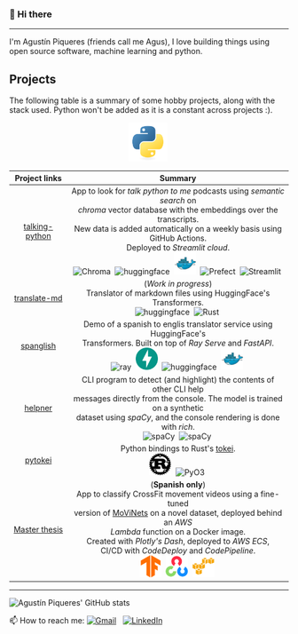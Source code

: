 ### 👋 Hi there

---

<!--
**plaguss/plaguss** is a ✨ _special_ ✨ repository because its `README.md` (this file) appears on your GitHub profile.

Here are some ideas to get you started:

- 🔭 I’m currently working on ...
- 🌱 I’m currently learning ...
- 👯 I’m looking to collaborate on ...
- 🤔 I’m looking for help with ...
- 💬 Ask me about ...
- 📫 How to reach me: ...
- 😄 Pronouns: ...
- ⚡ Fun fact: ...

- 👀 I'm interested in data engineering, data science, machine learning, software engineering...

- 👯 I’m looking to collaborate on all things ![](https://img.shields.io/badge/Python-14354C?style=for-the-badge&style=flat&logo=python)

- 🌱 I’m currently learning ![](https://img.shields.io/badge/Rust-000000?style=for-the-badge&style=flat&logo=rust&logoColor=white)

-->

I'm Agustín Piqueres (friends call me Agus), I love building things using open source software, machine learning and python.


## Projects

The following table is a summary of some hobby projects, along with the stack used.
Python won't be added as it is a constant across projects :).


<div align="center">

<img src="https://raw.githubusercontent.com/devicons/devicon/1119b9f84c0290e0f0b38982099a2bd027a48bf1/icons/python/python-original.svg" title="Python" alt="Javascript" width="70" height="70">&nbsp;


| Project links   |      Summary      |
|:----------:|:-------------:|
| [talking-python](https://github.com/plaguss/talking-python) | App to look for *talk python to me* podcasts using *semantic search* on <br/> *chroma* vector database with the embeddings over the transcripts. <br/> New data is added automatically on a weekly basis using GitHub Actions. <br/> Deployed to *Streamlit cloud*. <br/> <img src="https://www.trychroma.com/chroma-logo.png" title="Chroma" alt="Chroma" width="40" height="35"/>&nbsp; <img src="https://huggingface.co/front/assets/huggingface_logo-noborder.svg" title="huggingface" alt="huggingface" width="40" height="40"/>&nbsp; <img src="https://raw.githubusercontent.com/devicons/devicon/1119b9f84c0290e0f0b38982099a2bd027a48bf1/icons/docker/docker-original.svg"  title="Docker" alt="Docker" width="40" height="40"/>&nbsp; <img src="https://d33wubrfki0l68.cloudfront.net/ed3492ea646ab7411b56ba0bf80b445f2187e38f/d266f/assets/img/full_logo_dark.2d098da5.svg" title="Prefect" alt="Prefect" width="90" height="40"/>&nbsp; <img src="https://user-images.githubusercontent.com/7164864/217935870-c0bc60a3-6fc0-4047-b011-7b4c59488c91.png" title="Streamlit" alt="Streamlit" width="40" height="25"/>&nbsp; |
| [translate-md](https://github.com/plaguss/translate-md) |    (*Work in progress*) <br/> Translator of markdown files using HuggingFace's Transformers.   <br/>   <img src="https://huggingface.co/front/assets/huggingface_logo-noborder.svg" title="huggingface" alt="huggingface" width="40" height="40"/>&nbsp; <img src="https://markdown-it-py.readthedocs.io/en/latest/_static/markdown-it-py.svg" title="Rust" alt="Rust" width="40" height="40"/>&nbsp; |
| [spanglish](https://github.com/plaguss/spanglish) |    Demo of a spanish to englis translator service using HuggingFace's <br/> Transformers. Built on top of *Ray Serve* and *FastAPI*.   <br/>  <img src="https://avatars.githubusercontent.com/u/22125274?s=48&v=4" title="ray" alt="ray" width="40" height="40"/>&nbsp; <img src="https://raw.githubusercontent.com/devicons/devicon/1119b9f84c0290e0f0b38982099a2bd027a48bf1/icons/fastapi/fastapi-plain.svg" title="Rust" alt="Rust" width="40" height="40"/>&nbsp; <img src="https://huggingface.co/front/assets/huggingface_logo-noborder.svg" title="huggingface" alt="huggingface" width="40" height="40"/>&nbsp; <img src="https://raw.githubusercontent.com/devicons/devicon/1119b9f84c0290e0f0b38982099a2bd027a48bf1/icons/docker/docker-original.svg"  title="Docker" alt="Docker" width="40" height="40"/>&nbsp; |
| [helpner](https://github.com/plaguss/helpner) |    CLI program to detect (and highlight) the contents of other CLI help <br/> messages directly from the console. The model is trained on a synthetic <br/> dataset using *spaCy*, and the console rendering is done with *rich*.  <br/>   <img src="https://duckduckgo.com/i/81015968.png" title="spaCy" alt="spaCy" width="50" height="20"/>&nbsp; <img src="https://avatars.githubusercontent.com/u/93378883?s=48&v=4" title="spaCy" alt="spaCy" width="40" height="40"/>&nbsp; |
| [pytokei](https://github.com/plaguss/pytokei) | Python bindings to Rust's [tokei](https://github.com/XAMPPRocky/tokei).   <br/>  <img src="https://raw.githubusercontent.com/devicons/devicon/1119b9f84c0290e0f0b38982099a2bd027a48bf1/icons/rust/rust-plain.svg" title="Rust" alt="Rust" width="40" height="40"/>&nbsp; <img src="https://avatars.githubusercontent.com/u/28156855?s=200&v=4" title="PyO3" alt="PyO3" width="40" height="40"/>&nbsp; |
| [Master thesis](https://github.com/plaguss/tfm-misc/blob/main/slides/slides.md) | (**Spanish only**)    <br/> App to classify CrossFit movement videos using a fine-tuned  <br/> version of [MoViNets](https://github.com/tensorflow/models/blob/master/official/projects/movinet/README.md) on a novel dataset, deployed behind an *AWS* <br/> *Lambda*  function on a Docker image. <br/> Created with *Plotly's Dash*, deployed to *AWS ECS*, <br/> CI/CD with *CodeDeploy* and *CodePipeline*.  <br/>  <img src="https://raw.githubusercontent.com/devicons/devicon/1119b9f84c0290e0f0b38982099a2bd027a48bf1/icons/tensorflow/tensorflow-original.svg" title="tensorflow" alt="tensorflow" width="40" height="40"/>&nbsp; <img src="https://raw.githubusercontent.com/devicons/devicon/1119b9f84c0290e0f0b38982099a2bd027a48bf1/icons/opencv/opencv-original.svg" title="opencv" alt="opencv" width="40" height="40"/>&nbsp; <img src="https://raw.githubusercontent.com/devicons/devicon/1119b9f84c0290e0f0b38982099a2bd027a48bf1/icons/amazonwebservices/amazonwebservices-original.svg" title="aws" alt="aws" width="40" height="40"/>&nbsp; |


</div>


---

![Agustín Piqueres' GitHub stats](https://github-readme-stats.vercel.app/api?username=plaguss&count_private=true&show_icons=true&theme=tokyonight)

 📫 How to reach me:
<a href="mailto:agustin.piqueres@gmail.com"><img alt="Gmail" src="https://img.shields.io/badge/Gmail-D14836?style=flat&logo=gmail&logoColor=white" /></a> &nbsp;
<a href="https://www.linkedin.com/in/agust%C3%ADn-piqueres-lajar%C3%ADn-6a661810a/?locale=en_US"><img alt="LinkedIn" src="https://img.shields.io/badge/linkedin%20-%230077B5.svg?&style=flat&logo=linkedin&logoColor=white"/></a> &nbsp;

<!-- ---

### Lines of code 

[![Updated once a week at 01:04](https://github.com/plaguss/plaguss/actions/workflows/fig.yml/badge.svg)](https://github.com/plaguss/plaguss/actions/workflows/fig.yml)

The following figure show the lines of code obtained with [pytokei](https://github.com/plaguss/pytokei). It is obtained from the public repos, without taking into account forks.

<p><img src="./pytokei_fig.svg"/></p> -->
